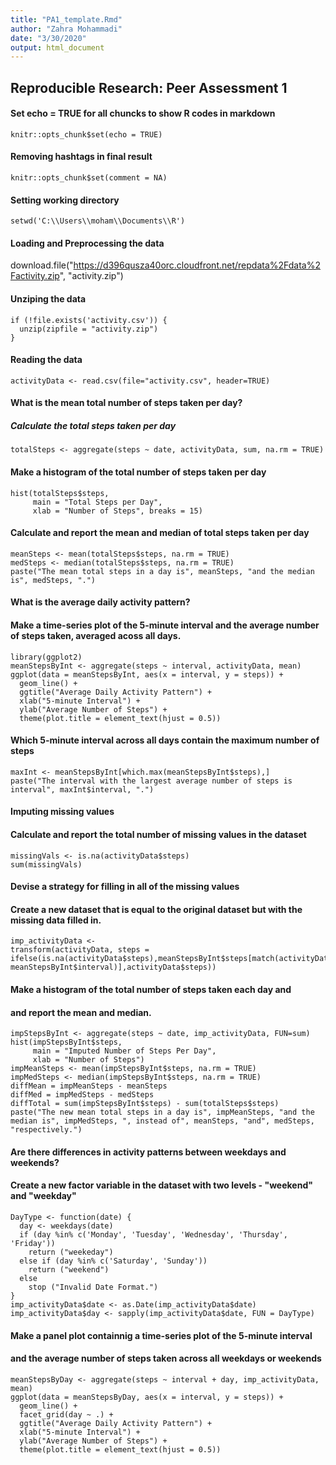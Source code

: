 ```yaml
---
title: "PA1_template.Rmd"
author: "Zahra Mohammadi"
date: "3/30/2020"
output: html_document
---
```

## Reproducible Research: Peer Assessment 1

#### Set echo = TRUE for all chuncks to show R codes in markdown

```{r}
knitr::opts_chunk$set(echo = TRUE)
```

#### Removing hashtags in final result

```{r include=FALSE}
knitr::opts_chunk$set(comment = NA)
```

#### Setting working directory
```{r}
setwd('C:\\Users\\moham\\Documents\\R')
```

#### Loading and Preprocessing the data

download.file("https://d396qusza40orc.cloudfront.net/repdata%2Fdata%2Factivity.zip", "activity.zip")

#### Unziping the data

```{r}
if (!file.exists('activity.csv')) {
  unzip(zipfile = "activity.zip")
}
```
#### Reading the data
```{r} 
activityData <- read.csv(file="activity.csv", header=TRUE)
```

#### What is the mean total number of steps taken per day?

##### Calculate the total steps taken per day

```{r} 
totalSteps <- aggregate(steps ~ date, activityData, sum, na.rm = TRUE) 
```

#### Make a histogram of the total number of steps taken per day

```{r}
hist(totalSteps$steps,
     main = "Total Steps per Day",
     xlab = "Number of Steps", breaks = 15)
```

#### Calculate and report the mean and median of total steps taken per day

```{r}
meanSteps <- mean(totalSteps$steps, na.rm = TRUE)
medSteps <- median(totalSteps$steps, na.rm = TRUE)
paste("The mean total steps in a day is", meanSteps, "and the median is", medSteps, ".")

```

#### What is the average daily activity pattern?
#### Make a time-series plot of the 5-minute interval and the average number of steps taken, averaged acoss all days.

```{r}
library(ggplot2)
meanStepsByInt <- aggregate(steps ~ interval, activityData, mean)
ggplot(data = meanStepsByInt, aes(x = interval, y = steps)) +
  geom_line() +
  ggtitle("Average Daily Activity Pattern") +
  xlab("5-minute Interval") +
  ylab("Average Number of Steps") +
  theme(plot.title = element_text(hjust = 0.5))
```

#### Which 5-minute interval across all days contain the maximum number of steps
```{r}
maxInt <- meanStepsByInt[which.max(meanStepsByInt$steps),]
paste("The interval with the largest average number of steps is interval", maxInt$interval, ".")
```
#### Imputing missing values 
#### Calculate and report the total number of missing values in the dataset
```{r}
missingVals <- is.na(activityData$steps)
sum(missingVals)
```

#### Devise a strategy for filling in all of the missing values
#### Create a new dataset that is equal to the original dataset but with the missing data filled in.

```{r}
imp_activityData <- 
transform(activityData, steps = ifelse(is.na(activityData$steps),meanStepsByInt$steps[match(activityData$interval, meanStepsByInt$interval)],activityData$steps))
```

#### Make a histogram of the total number of steps taken each day and
#### and report the mean and median.
```{r}
impStepsByInt <- aggregate(steps ~ date, imp_activityData, FUN=sum)
hist(impStepsByInt$steps,
     main = "Imputed Number of Steps Per Day",
     xlab = "Number of Steps")
impMeanSteps <- mean(impStepsByInt$steps, na.rm = TRUE)
impMedSteps <- median(impStepsByInt$steps, na.rm = TRUE)
diffMean = impMeanSteps - meanSteps
diffMed = impMedSteps - medSteps
diffTotal = sum(impStepsByInt$steps) - sum(totalSteps$steps)
paste("The new mean total steps in a day is", impMeanSteps, "and the median is", impMedSteps, ", instead of", meanSteps, "and", medSteps, "respectively.")
```

#### Are there differences in activity patterns between weekdays and weekends?
#### Create a new factor variable in the dataset with two levels - "weekend" and "weekday"
```{r}
DayType <- function(date) {
  day <- weekdays(date)
  if (day %in% c('Monday', 'Tuesday', 'Wednesday', 'Thursday', 'Friday'))
    return ("weekeday")
  else if (day %in% c('Saturday', 'Sunday'))
    return ("weekend")
  else
    stop ("Invalid Date Format.")
}
imp_activityData$date <- as.Date(imp_activityData$date)
imp_activityData$day <- sapply(imp_activityData$date, FUN = DayType)
```

#### Make a panel plot containnig a time-series plot of the 5-minute interval
#### and the average number of steps taken across all weekdays or weekends
```{r}
meanStepsByDay <- aggregate(steps ~ interval + day, imp_activityData, mean)
ggplot(data = meanStepsByDay, aes(x = interval, y = steps)) + 
  geom_line() +
  facet_grid(day ~ .) +
  ggtitle("Average Daily Activity Pattern") +
  xlab("5-minute Interval") +
  ylab("Average Number of Steps") +
  theme(plot.title = element_text(hjust = 0.5))

```









